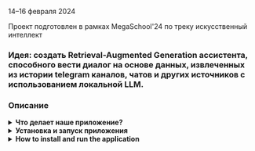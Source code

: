 14–16 февраля 2024 

Проект подготовлен в рамках MegaSchool'24 по треку искусственный интеллект

### Идея: создать Retrieval-Augmented Generation ассистента, способного вести диалог на основе  данных, извлеченных из истории telegram каналов, чатов и других источников с использованием локальной LLM.

### Описание

<details><summary><b>Что делает наше приложение?</b></summary>

- [Видео-демонстрация](https://github.com/alexiv-tn65/MegaSchool-24/blob/main/video/example_of_work.mp4)
- [Презентация](https://docs.google.com/presentation/d/1tYVA14dDTlPAIKYIYMfqV4TRJbFLYdDu/edit?usp=sharing&ouid=107883479489528973223&rtpof=true&sd=true)
- [Примеры ответов](https://github.com/alexiv-tn65/MegaSchool-24/blob/main/images/example.png)
</details>

<details><summary><b>Установка и запуск приложения</b></summary>

- склонируйте репозиторий  `git clone https://github.com/alexiv-tn65/MegaSchool-24.git`
- установите зависимости  `pip install -r requirements.txt`
- скачайте (экспортируйте) историю чата или телеграм канала  в файл *.json, как показано на картинке ![Alt text](https://github.com/alexiv-tn65/MegaSchool-24/blob/main/images/export_telegram_history.png)
- [Видео-демонстрация подготовки фаила](https://github.com/alexiv-tn65/MegaSchool-24/blob/main/video/export_telegram_history.mp4)
- назовем этот файл `result.json`
- сгенерируйте фаил `preprocessed_data.pkl` из  `result.json`, выполнив в командной строке: `python -m file_preparation path\to\your\result.json`
- например: `python -m file_preparation examples\result.json`
- запустите приложение командой:  `python3 run_app.py`
</details>


<details><summary><b> How to install and run the application</b></summary>

### What do you need? 
1. Python 3.11 (Tested with Python 3.11.8)
2. Сhat history from telegram or other sources
3. A [Llama.cpp](https://github.com/ggerganov/llama.cpp) supported model in your local system

HOW TO INSTALL
1) clone this repo  `git clone https://github.com/alexiv-tn65/MegaSchool-24.git`
2) install requirements.  `pip install -r requirements.txt`


HOW TO RUN
1) download (export) chat history from telegram to *.json file as shown in the picture,\
   let's call this file `result.json`
2) generate a file `preprocessed_data.pkl` from `result.json`,\
   run the command:\
   python -m file_preparation path\to\your\result.json \
   example:\
   python -m file_preparation examples\result.json

3) move your LL model file in *.gguf format  to `models\`
4) set the environment variable **MODEL_PATH** to your model:\
   export MODEL_PATH=/path/to/your/model/file

5) start: python3 run_app.py

</details>
